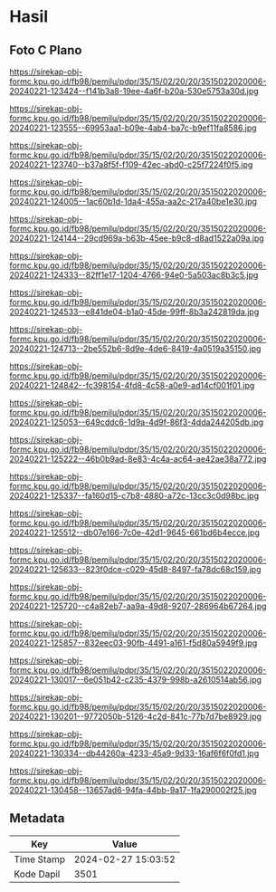 # Hasil

## Foto C Plano

https://sirekap-obj-formc.kpu.go.id/fb98/pemilu/pdpr/35/15/02/20/20/3515022020006-20240221-123424--f141b3a8-19ee-4a6f-b20a-530e5753a30d.jpg

https://sirekap-obj-formc.kpu.go.id/fb98/pemilu/pdpr/35/15/02/20/20/3515022020006-20240221-123555--69953aa1-b09e-4ab4-ba7c-b9ef11fa8586.jpg

https://sirekap-obj-formc.kpu.go.id/fb98/pemilu/pdpr/35/15/02/20/20/3515022020006-20240221-123740--b37a8f5f-f109-42ec-abd0-c25f7224f0f5.jpg

https://sirekap-obj-formc.kpu.go.id/fb98/pemilu/pdpr/35/15/02/20/20/3515022020006-20240221-124005--1ac60b1d-1da4-455a-aa2c-217a40be1e30.jpg

https://sirekap-obj-formc.kpu.go.id/fb98/pemilu/pdpr/35/15/02/20/20/3515022020006-20240221-124144--29cd969a-b63b-45ee-b9c8-d8ad1522a09a.jpg

https://sirekap-obj-formc.kpu.go.id/fb98/pemilu/pdpr/35/15/02/20/20/3515022020006-20240221-124333--82ff1e17-1204-4766-94e0-5a503ac8b3c5.jpg

https://sirekap-obj-formc.kpu.go.id/fb98/pemilu/pdpr/35/15/02/20/20/3515022020006-20240221-124533--e841de04-b1a0-45de-99ff-8b3a242819da.jpg

https://sirekap-obj-formc.kpu.go.id/fb98/pemilu/pdpr/35/15/02/20/20/3515022020006-20240221-124713--2be552b6-8d9e-4de6-8419-4a0519a35150.jpg

https://sirekap-obj-formc.kpu.go.id/fb98/pemilu/pdpr/35/15/02/20/20/3515022020006-20240221-124842--fc398154-4fd8-4c58-a0e9-ad14cf001f01.jpg

https://sirekap-obj-formc.kpu.go.id/fb98/pemilu/pdpr/35/15/02/20/20/3515022020006-20240221-125053--649cddc6-1d9a-4d9f-86f3-4dda244205db.jpg

https://sirekap-obj-formc.kpu.go.id/fb98/pemilu/pdpr/35/15/02/20/20/3515022020006-20240221-125222--46b0b9ad-8e83-4c4a-ac64-ae42ae38a772.jpg

https://sirekap-obj-formc.kpu.go.id/fb98/pemilu/pdpr/35/15/02/20/20/3515022020006-20240221-125337--fa160d15-c7b8-4880-a72c-13cc3c0d98bc.jpg

https://sirekap-obj-formc.kpu.go.id/fb98/pemilu/pdpr/35/15/02/20/20/3515022020006-20240221-125512--db07e166-7c0e-42d1-9645-661bd6b4ecce.jpg

https://sirekap-obj-formc.kpu.go.id/fb98/pemilu/pdpr/35/15/02/20/20/3515022020006-20240221-125633--823f0dce-c029-45d8-8497-fa78dc68c159.jpg

https://sirekap-obj-formc.kpu.go.id/fb98/pemilu/pdpr/35/15/02/20/20/3515022020006-20240221-125720--c4a82eb7-aa9a-49d8-9207-286964b67264.jpg

https://sirekap-obj-formc.kpu.go.id/fb98/pemilu/pdpr/35/15/02/20/20/3515022020006-20240221-125857--832eec03-90fb-4491-a161-f5d80a5949f9.jpg

https://sirekap-obj-formc.kpu.go.id/fb98/pemilu/pdpr/35/15/02/20/20/3515022020006-20240221-130017--6e051b42-c235-4379-998b-a2610514ab56.jpg

https://sirekap-obj-formc.kpu.go.id/fb98/pemilu/pdpr/35/15/02/20/20/3515022020006-20240221-130201--9772050b-5126-4c2d-841c-77b7d7be8929.jpg

https://sirekap-obj-formc.kpu.go.id/fb98/pemilu/pdpr/35/15/02/20/20/3515022020006-20240221-130334--db44260a-4233-45a9-9d33-16af6f6f0fd1.jpg

https://sirekap-obj-formc.kpu.go.id/fb98/pemilu/pdpr/35/15/02/20/20/3515022020006-20240221-130458--13657ad6-94fa-44bb-9a17-1fa290002f25.jpg


## Metadata

| Key        | Value               |
| ---------- | ------------------- |
| Time Stamp | 2024-02-27 15:03:52 |
| Kode Dapil | 3501                |



